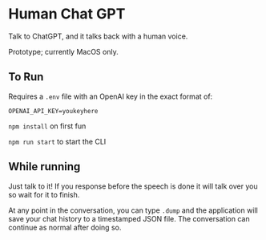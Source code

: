 # Human Chat GPT
Talk to ChatGPT, and it talks back with a human voice.

Prototype; currently MacOS only.

## To Run
Requires a `.env` file with an OpenAI key in the exact format of:
```
OPENAI_API_KEY=youkeyhere
```

`npm install` on first fun

`npm run start` to start the CLI

## While running
Just talk to it! If you response before the speech is done it will talk over you so wait for it to
finish.

At any point in the conversation, you can type `.dump` and the application will save your chat
history to a timestamped JSON file. The conversation can continue as normal after doing so.
